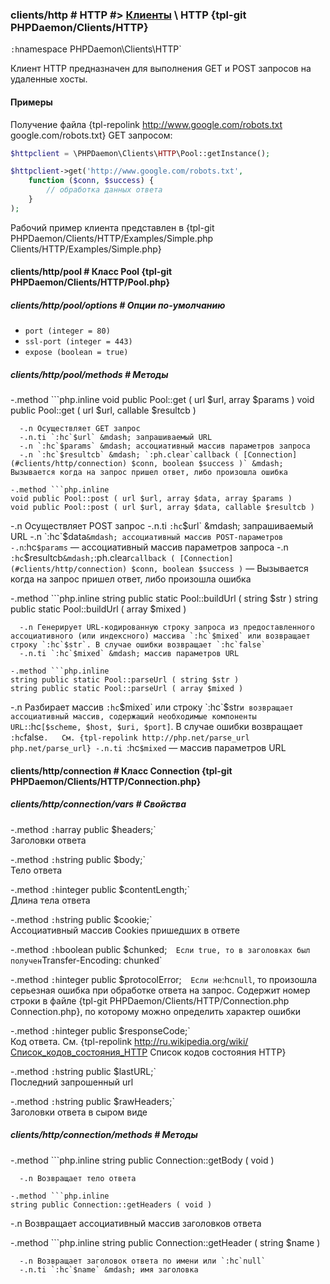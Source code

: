 ### clients/http # HTTP #> [Клиенты](#clients) \ HTTP {tpl-git PHPDaemon/Clients/HTTP}

`:h`namespace PHPDaemon\Clients\HTTP`

Клиент HTTP предназначен для выполнения GET и POST запросов на удаленные хосты.

#### Примеры

Получение файла {tpl-repolink http://www.google.com/robots.txt google.com/robots.txt} GET запросом:

```php
$httpclient = \PHPDaemon\Clients\HTTP\Pool::getInstance();

$httpclient->get('http://www.google.com/robots.txt',
	function ($conn, $success) {
		// обработка данных ответа
	}
);
```

Рабочий пример клиента представлен в {tpl-git PHPDaemon/Clients/HTTP/Examples/Simple.php Clients/HTTP/Examples/Simple.php}

#### clients/http/pool # Класс Pool {tpl-git PHPDaemon/Clients/HTTP/Pool.php}

##### clients/http/pool/options # Опции по-умолчанию

 - `port (integer = 80)`
 - `ssl-port (integer = 443)`
 - `expose (boolean = true)`

##### clients/http/pool/methods # Методы

 -.method ```php.inline
 void public Pool::get ( url $url, array $params )
 void public Pool::get ( url $url, callable $resultcb )
 ```
   -.n Осуществляет GET запрос
   -.n.ti `:hc`$url` &mdash; запрашиваемый URL
   -.n `:hc`$params` &mdash; ассоциативный массив параметров запроса
   -.n `:hc`$resultcb` &mdash; `:ph.clear`callback ( [Connection](#clients/http/connection) $conn, boolean $success )` &mdash; Вызывается когда на запрос пришел ответ, либо произошла ошибка

 -.method ```php.inline
 void public Pool::post ( url $url, array $data, array $params )
 void public Pool::post ( url $url, array $data, callable $resultcb )
 ```
   -.n Осуществляет POST запрос
   -.n.ti `:hc`$url` &mdash; запрашиваемый URL
   -.n `:hc`$data` &mdash; ассоциативный массив POST-параметров
   -.n `:hc`$params` &mdash; ассоциативный массив параметров запроса
   -.n `:hc`$resultcb` &mdash; `:ph.clear`callback ( [Connection](#clients/http/connection) $conn, boolean $success )` &mdash; Вызывается когда на запрос пришел ответ, либо произошла ошибка

 -.method  ```php.inline
 string public static Pool::buildUrl ( string $str )
 string public static Pool::buildUrl ( array $mixed )
 ```
   -.n Генерирует URL-кодированную строку запроса из предоставленного ассоциативного (или индексного) массива `:hc`$mixed` или возвращает строку `:hc`$str`. В случае ошибки возвращает `:hc`false`
   -.n.ti `:hc`$mixed` &mdash; массив параметров URL

 -.method ```php.inline
 string public static Pool::parseUrl ( string $str )
 string public static Pool::parseUrl ( array $mixed )
 ```
   -.n Разбирает массив `:hc`$mixed` или строку `:hc`$str` и возвращает ассоциативный массив, содержащий необходимые компоненты URL: `:hc`[$scheme, $host, $uri, $port]`. В случае ошибки возвращает `:hc`false`.  
   См. {tpl-repolink http://php.net/parse_url php.net/parse_url}
   -.n.ti `:hc`$mixed` &mdash; массив параметров URL

#### clients/http/connection # Класс Connection {tpl-git PHPDaemon/Clients/HTTP/Connection.php}

##### clients/http/connection/vars # Свойства

 -.method `:h`array public $headers;`  
 Заголовки ответа

 -.method `:h`string public $body;`  
 Тело ответа

 -.method `:h`integer public $contentLength;`  
 Длина тела ответа

 -.method `:h`string public $cookie;`  
 Ассоциативный массив Cookies пришедших в ответе

 -.method `:h`boolean public $chunked;`  
 Если true, то в заголовках был получен `Transfer-Encoding: chunked`

 -.method `:h`integer public $protocolError;`  
 Если не `:hc`null`, то произошла серьезная ошибка при обработке ответа на запрос. Содержит номер строки в файле {tpl-git PHPDaemon/Clients/HTTP/Connection.php Connection.php}, по которому можно определить характер ошибки

 -.method `:h`integer public $responseCode;`  
 Код ответа. См. {tpl-repolink http://ru.wikipedia.org/wiki/Список_кодов_состояния_HTTP Список кодов состояния HTTP}</a>

 -.method `:h`string public $lastURL;`  
 Последний запрошенный url

 -.method `:h`string public $rawHeaders;`  
 Заголовки ответа в сыром виде

##### clients/http/connection/methods # Методы

 -.method ```php.inline
 string public Connection::getBody ( void )
 ```
   -.n Возвращает тело ответа

 -.method ```php.inline
 string public Connection::getHeaders ( void )
 ```
   -.n Возвращает ассоциативный массив заголовков ответа

 -.method ```php.inline
 string public Connection::getHeader ( string $name )
 ```
   -.n Возвращает заголовок ответа по имени или `:hc`null`
   -.n.ti `:hc`$name` &mdash; имя заголовка

